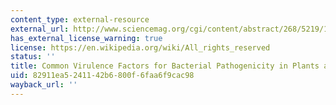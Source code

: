 ```yaml
---
content_type: external-resource
external_url: http://www.sciencemag.org/cgi/content/abstract/268/5219/1899
has_external_license_warning: true
license: https://en.wikipedia.org/wiki/All_rights_reserved
status: ''
title: Common Virulence Factors for Bacterial Pathogenicity in Plants and Animals
uid: 82911ea5-2411-42b6-800f-6faa6f9cac98
wayback_url: ''
---
```

